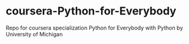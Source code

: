 # coursera-Python-for-Everybody
Repo for coursera specialization Python for Everybody with Python by University of Michigan
